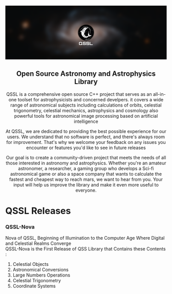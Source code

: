 <p align="center">
  <a href="https://github.com/QSSLibrary">
  <img src="https://github.com/QSSLibrary/Assets/blob/main/images/banners/QSS-Banner.png?raw=true"></a>
</p>

<div align="center">
    <h2>Open Source Astronomy and Astrophysics Library</h2>
    <p size="2">
        QSSL is a comprehensive open source C++ project that serves as an all-in-one toolset for astrophysicists and concerned develpers. it covers a wide range of astronomical subjects including calculations of orbits, celestial trigonometry, celestial mechanics, astrophysics and cosmology also powerful tools for astronomical image processing based on artificial intelligence
    </p>
    <p>
        At QSSL, we are dedicated to providing the best possible experience for our users. We understand that no software is perfect, and there's always room for improvement. That's why we welcome your feedback on any issues you encounter or features you'd like to see in future releases
    </p>
    <p>
        Our goal is to create a community-driven project that meets the needs of all those interested in astronomy and astrophysics. Whether you're an amateur astronomer, a researcher, a gaming group who develops a Sci-fi astronomical game or also a space company that wants to calculate the fastest and cheapest way to reach mars, we want to hear from you. Your input will help us improve the library and make it even more useful to everyone.
    </p>
</div>

# QSSL Releases
### QSSL-Nova
Nova of QSSL, Beginning of Illumination to the Computer Age Where Digital and Celestial Realms Converge  
QSSL-Nova is the First Release of QSS Library that Contains these Contents :
1. Celestial Objects
2. Astronomical Conversions
3. Large Numbers Operations
4. Celestial Trigonometry
5. Coordinate Systems
<!-- 
### QSSL-Orbit
Soon ...
### QSSL-Eclipse
Soon ...
### QSSL-Galactic
### QSSL-Planetarium
### QSSL-Exo
Outer Celestial Objects Like Exoplanets, Soon ...
### QSSL-Eclipse

### QSSL-Cosmos
Cosmology and Dynamics, Soon ...
### QSSL-42
Ultimate Question ???
### QSSL-Eye
Telescope and Observations, Soon ...
Orbit eclipse nebula meteor solar luna galactic cosmos aurora planetarium telescope spacewalk interstellar exoplanet gravity

-->
